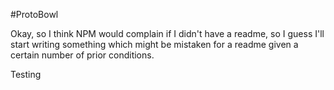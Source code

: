 #ProtoBowl

Okay, so I think NPM would complain if I didn't have a readme, so I guess I'll start writing something which might be mistaken for a readme given a certain number of prior conditions.

Testing